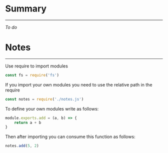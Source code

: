 # Summary

---

_To do_

# Notes

---

Use require to import modules

```js
const fs = require('fs')
```

If you import your own modules you need to use the relative path in the require

```js
const notes = require('./notes.js')
```

To define your own modules write as follows:

```js
module.exports.add = (a, b) => {
	return a + b
}
```

Then after importing you can consume this function as follows:

```js
notes.add(5, 2)
```
